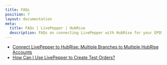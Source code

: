 ```yaml
---
title: FAQs
position: 7
layout: documentation
meta:
  title: FAQs | LivePepper | HubRise
  description: FAQs on connecting LivePepper with HubRise for your EPOS to work with other apps as a cohesive whole. Connect apps and synchronise your data.
---
```


- [Connect LivePepper to HubRise: Multiple Branches to Multiple HubRise Accounts](/apps/livepepper/faqs/connect-branches-hubrise-accounts/)
- [How Can I Use LivePepper to Create Test Orders?](/apps/livepepper/faqs/use-livepepper-to-create-test-orders/)
